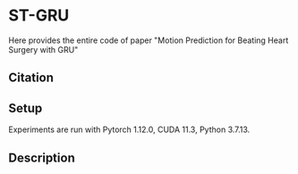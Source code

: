 # ST-GRU
Here provides the entire code of paper "Motion Prediction for Beating Heart Surgery with GRU"

## Citation

## Setup
Experiments are run with Pytorch 1.12.0, CUDA 11.3, Python 3.7.13.

## Description
